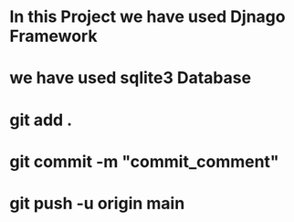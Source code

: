 # In this Project we have used Djnago Framework

# we have used sqlite3 Database

# git add .
# git commit -m "commit_comment"
# git push -u origin main
